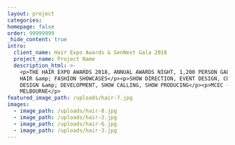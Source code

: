 ```yaml
---
layout: project
categories:
homepage: false
order: 99999999
_hide_content: true
intro:
  client_name: Hair Expo Awards & GenNext Gala 2018
  project_name: Project Name
  description_html: >-
    <p>THE HAIR EXPO AWARDS 2018, ANNUAL AWARDS NIGHT, 1,200 PERSON GALA DINNER,
    HAIR &amp; FASHION SHOWCASES</p><p>SHOW DIRECTION, EVENT DESIGN, CONCEPT
    DESIGN &amp; DEVELOPMENT, SHOW CALLING, SHOW PRODUCING</p><p>MCEC -
    MELBOURNE</p>
featured_image_path: /uploads/hair-7.jpg
images:
  - image_path: /uploads/hair-8.jpg
  - image_path: /uploads/hair-2.jpg
  - image_path: /uploads/hair-6.jpg
  - image_path: /uploads/hair-3.jpg
---
```


